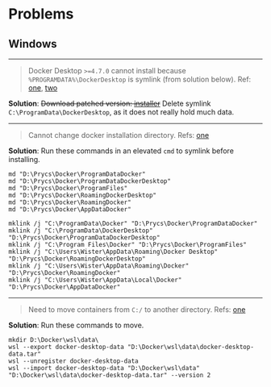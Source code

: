 # Problems

## Windows

---

> Docker Desktop `>=4.7.0` cannot install because `%PROGRAMDATA%\DockerDesktop` is symlink (from solution below). Ref: [one](https://github.com/docker/for-win/issues/12650), [two](https://github.com/docker/for-win/issues/12744)

**Solution**: ~~Download patched version: [installer](https://desktop-stage.docker.com/win/main/amd64/77294/Docker%20Desktop%20Installer.exe)~~
Delete symlink `C:\ProgramData\DockerDesktop`, as it does not really hold much data.

---

> Cannot change docker installation directory. Refs: [one](https://github.com/docker/roadmap/issues/94)

**Solution**: Run these commands in an elevated `cmd` to symlink before installing.

```
md "D:\Prycs\Docker\ProgramDataDocker"
md "D:\Prycs\Docker\ProgramDataDockerDesktop"
md "D:\Prycs\Docker\ProgramFiles"
md "D:\Prycs\Docker\RoamingDockerDesktop"
md "D:\Prycs\Docker\RoamingDocker"
md "D:\Prycs\Docker\AppDataDocker"

mklink /j "C:\ProgramData\Docker" "D:\Prycs\Docker\ProgramDataDocker"
mklink /j "C:\ProgramData\DockerDesktop" "D:\Prycs\Docker\ProgramDataDockerDesktop"
mklink /j "C:\Program Files\Docker" "D:\Prycs\Docker\ProgramFiles"
mklink /j "C:\Users\Wister\AppData\Roaming\Docker Desktop" "D:\Prycs\Docker\RoamingDockerDesktop"
mklink /j "C:\Users\Wister\AppData\Roaming\Docker" "D:\Prycs\Docker\RoamingDocker"
mklink /j "C:\Users\Wister\AppData\Local\Docker" "D:\Prycs\Docker\AppDataDocker"
```

---

> Need to move containers from `C:/` to another directory. Refs: [one](https://blog.codetitans.pl/post/howto-docker-over-wsl2-location/)

**Solution**: Run these commands to move.

```
mkdir D:\Docker\wsl\data\
wsl --export docker-desktop-data "D:\Docker\wsl\data\docker-desktop-data.tar"
wsl --unregister docker-desktop-data
wsl --import docker-desktop-data "D:\Docker\wsl\data" "D:\Docker\wsl\data\docker-desktop-data.tar" --version 2
```
